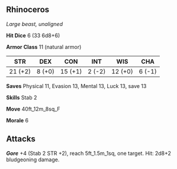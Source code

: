 ## Rhinoceros

*Large beast, unaligned*

**Hit Dice** 6 (33 6d8+6)

**Armor Class** 11 (natural armor)

| STR     | DEX     | CON     | INT     | WIS     | CHA     |
|---------|---------|---------|---------|---------|---------|
| 21 (+2) |  8 (+0) | 15 (+1) |  2 (-2) | 12 (+0) |  6 (-1) |

**Saves** Physical 11, Evasion 13, Mental 13, Luck 13, save 13

**Skills** Stab 2

**Move** 40ft\_12m\_8sq\_F

**Morale** 6

## Attacks

***Gore*** +4 (Stab 2 STR +2), reach 5ft\_1.5m\_1sq, one target. Hit: 2d8+2 bludgeoning damage.

